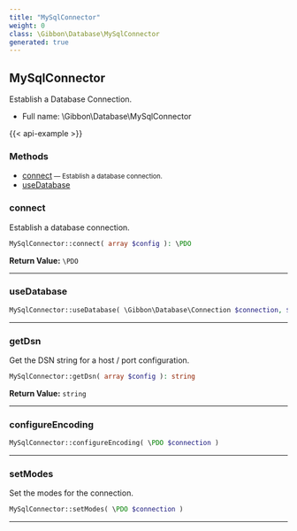 ```yaml
---
title: "MySqlConnector"
weight: 0
class: \Gibbon\Database\MySqlConnector
generated: true
---
```


## MySqlConnector

Establish a Database Connection.



* Full name: \Gibbon\Database\MySqlConnector

{{< api-example >}} 



### Methods

- [connect](#connect)<small> — Establish a database connection.</small>
- [useDatabase](#usedatabase)




### connect

Establish a database connection.

```php
MySqlConnector::connect( array $config ): \PDO
```






**Return Value:**
`\PDO`  



---

### useDatabase



```php
MySqlConnector::useDatabase( \Gibbon\Database\Connection $connection, $databaseName )
```









---

### getDsn

Get the DSN string for a host / port configuration.

```php
MySqlConnector::getDsn( array $config ): string
```






**Return Value:**
`string`  



---

### configureEncoding



```php
MySqlConnector::configureEncoding( \PDO $connection )
```









---

### setModes

Set the modes for the connection.

```php
MySqlConnector::setModes( \PDO $connection )
```









---

